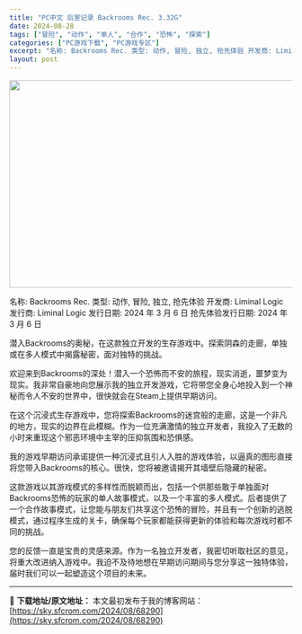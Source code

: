 ```yaml
---
title: "PC中文 后室记录 Backrooms Rec. 3.32G"
date: 2024-08-28
tags: ["冒险", "动作", "单人", "合作", "恐怖", "探索"]
categories: ["PC游戏下载", "PC游戏专区"]
excerpt: "名称: Backrooms Rec. 类型: 动作, 冒险, 独立, 抢先体验 开发商: Liminal Logic 发行商: Liminal Logic 发行日期: 2024 年 3 月 6 日 抢先体验发行日期: 2024 年 3 月 6 日 潜入Backrooms的奥秘，在这款独立开发的生存游&hellip;"
layout: post
---
```


<img class="aligncenter size-full wp-image-68291" src="https://sky.sfcrom.com/wp-content/uploads/2024/08/2024082800090179.webp" alt="" width="660" height="370" />

名称: Backrooms Rec.
类型: 动作, 冒险, 独立, 抢先体验
开发商: Liminal Logic
发行商: Liminal Logic
发行日期: 2024 年 3 月 6 日
抢先体验发行日期: 2024 年 3 月 6 日

潜入Backrooms的奥秘，在这款独立开发的生存游戏中。探索阴森的走廊，单独或在多人模式中揭露秘密，面对独特的挑战。

欢迎来到Backrooms的深处！潜入一个恐怖而不安的旅程，现实消逝，噩梦变为现实。我非常自豪地向您展示我的独立开发游戏，它将带您全身心地投入到一个神秘而令人不安的世界中，很快就会在Steam上提供早期访问。

在这个沉浸式生存游戏中，您将探索Backrooms的迷宫般的走廊，这是一个非凡的地方，现实的边界在此模糊。作为一位充满激情的独立开发者，我投入了无数的小时来重现这个邪恶环境中主宰的压抑氛围和恐惧感。

我的游戏早期访问承诺提供一种沉浸式且引人入胜的游戏体验，以逼真的图形直接将您带入Backrooms的核心。很快，您将被邀请揭开其墙壁后隐藏的秘密。

这款游戏以其游戏模式的多样性而脱颖而出，包括一个供那些敢于单独面对Backrooms恐怖的玩家的单人故事模式，以及一个丰富的多人模式。后者提供了一个合作故事模式，让您能与朋友们共享这个恐怖的冒险，并且有一个创新的逃脱模式，通过程序生成的关卡，确保每个玩家都能获得更新的体验和每次游戏时都不同的挑战。

您的反馈一直是宝贵的灵感来源。作为一名独立开发者，我密切听取社区的意见，将重大改进纳入游戏中。我迫不及待地想在早期访问期间与您分享这一独特体验，届时我们可以一起塑造这个项目的未来。

---
📖 **下载地址/原文地址：** 本文最初发布于我的博客网站：[https://sky.sfcrom.com/2024/08/68290](https://sky.sfcrom.com/2024/08/68290)
